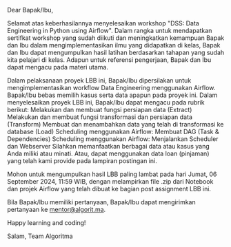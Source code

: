 Dear Bapak/Ibu,

Selamat atas keberhasilannya menyelesaikan workshop "DSS: Data Engineering in Python using Airflow". Dalam rangka untuk mendapatkan sertifkat workshop yang sudah diikuti dan meningkatkan kemampuan Bapak dan Ibu dalam mengimplementasikan ilmu yang didapatkan di kelas, Bapak dan Ibu dapat mengumpulkan hasil latihan berdasarkan tahapan yang sudah kita pelajari di kelas. Adapun untuk referensi pengerjaan, Bapak dan Ibu dapat mengacu pada materi utama.

Dalam pelaksanaan proyek LBB ini, Bapak/Ibu dipersilakan untuk mengimplementasikan workflow Data Engineering menggunakan Airflow. Bapak/Ibu bebas memilih kasus serta data apapun pada proyek ini.
Dalam menyelesaikan proyek LBB ini, Bapak/Ibu dapat mengacu pada rubrik berikut:
Melakukan dan membuat fungsi persiapan data (Extract)
Melakukan dan membuat fungsi transformasi dan persiapan data (Transform)
Membuat dan menambahkan data yang telah di transformasi ke database (Load)
Scheduling menggunakan Airflow: Membuat DAG (Task & Dependencies)
Scheduling menggunakan Airflow: Menjalankan Scheduler dan Webserver
Silahkan memanfaatkan berbagai data atau kasus yang Anda miliki atau minati. Atau, dapat menggunakan data loan (pinjaman) yang telah kami provide pada lampiran postingan ini.

Mohon untuk mengumpulkan hasil LBB paling lambat pada hari Jumat, 06 September 2024, 11:59 WIB, dengan melampirkan file .zip dari Notebook dan projek Airflow yang telah dibuat ke bagian post assignment LBB ini.

Bila Bapak/Ibu memiliki pertanyaan, Bapak/Ibu dapat mengirimkan pertanyaan ke mentor@algorit.ma.

Happy learning and coding!

Salam,
Team Algoritma